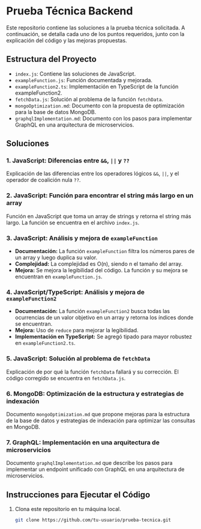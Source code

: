 # Prueba Técnica Backend

Este repositorio contiene las soluciones a la prueba técnica solicitada. A continuación, se detalla cada uno de los puntos requeridos, junto con la explicación del código y las mejoras propuestas.

## Estructura del Proyecto

- `index.js`: Contiene las soluciones de JavaScript.
- `exampleFunction.js`: Función documentada y mejorada.
- `exampleFunction2.ts`: Implementación en TypeScript de la función exampleFunction2.
- `fetchData.js`: Solución al problema de la función `fetchData`.
- `mongoOptimization.md`: Documento con la propuesta de optimización para la base de datos MongoDB.
- `graphqlImplementation.md`: Documento con los pasos para implementar GraphQL en una arquitectura de microservicios.

## Soluciones

### 1. JavaScript: Diferencias entre `&&`, `||` y `??`
Explicación de las diferencias entre los operadores lógicos `&&`, `||`, y el operador de coalición nula `??`.

### 2. JavaScript: Función para encontrar el string más largo en un array
Función en JavaScript que toma un array de strings y retorna el string más largo. La función se encuentra en el archivo `index.js`.

### 3. JavaScript: Análisis y mejora de `exampleFunction`
- **Documentación:** La función `exampleFunction` filtra los números pares de un array y luego duplica su valor.
- **Complejidad:** La complejidad es O(n), siendo n el tamaño del array.
- **Mejora:** Se mejora la legibilidad del código. La función y su mejora se encuentran en `exampleFunction.js`.

### 4. JavaScript/TypeScript: Análisis y mejora de `exampleFunction2`
- **Documentación:** La función `exampleFunction2` busca todas las ocurrencias de un valor objetivo en un array y retorna los índices donde se encuentran.
- **Mejora:** Uso de `reduce` para mejorar la legibilidad.
- **Implementación en TypeScript:** Se agregó tipado para mayor robustez en `exampleFunction2.ts`.

### 5. JavaScript: Solución al problema de `fetchData`
Explicación de por qué la función `fetchData` fallará y su corrección. El código corregido se encuentra en `fetchData.js`.

### 6. MongoDB: Optimización de la estructura y estrategias de indexación
Documento `mongoOptimization.md` que propone mejoras para la estructura de la base de datos y estrategias de indexación para optimizar las consultas en MongoDB.

### 7. GraphQL: Implementación en una arquitectura de microservicios
Documento `graphqlImplementation.md` que describe los pasos para implementar un endpoint unificado con GraphQL en una arquitectura de microservicios.

## Instrucciones para Ejecutar el Código

1. Clona este repositorio en tu máquina local.
   ```bash
   git clone https://github.com/tu-usuario/prueba-tecnica.git
